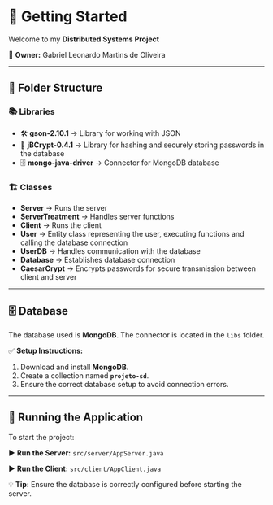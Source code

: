 # 📌 Getting Started

Welcome to my **Distributed Systems Project**

👤 **Owner:** Gabriel Leonardo Martins de Oliveira  

---

## 📂 Folder Structure

### 📚 Libraries
- 🛠 **gson-2.10.1** → Library for working with JSON
- 🔐 **jBCrypt-0.4.1** → Library for hashing and securely storing passwords in the database
- 🗄️ **mongo-java-driver** → Connector for MongoDB database

### 🏗️ Classes
- **Server** → Runs the server
- **ServerTreatment** → Handles server functions
- **Client** → Runs the client
- **User** → Entity class representing the user, executing functions and calling the database connection
- **UserDB** → Handles communication with the database
- **Database** → Establishes database connection
- **CaesarCrypt** → Encrypts passwords for secure transmission between client and server

---

## 🗄️ Database
The database used is **MongoDB**. The connector is located in the `libs` folder. 

✅ **Setup Instructions:**
1. Download and install **MongoDB**.
2. Create a collection named **`projeto-sd`**.
3. Ensure the correct database setup to avoid connection errors.

---

## 🚀 Running the Application
To start the project:

▶️ **Run the Server:** `src/server/AppServer.java`

▶️ **Run the Client:** `src/client/AppClient.java`

💡 **Tip:** Ensure the database is correctly configured before starting the server.
